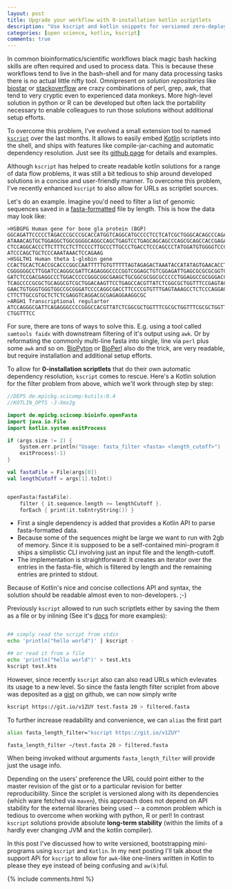 ```yaml
---
layout: post
title: Upgrade your workflow with 0-installation kotlin scriptlets
description: "Use kscript and kotlin snippets for versioned zero-deployment tool development"
categories: [open science, kotlin, kscript]
comments: true
---
```



In common bioinformatics/scientific workflows black magic bash hacking skills are often required and used to process data. This is because these workflows tend to live in the bash-shell and for many data processing tasks there is no actual little nifty tool. Omnipresent on _solution repositories_ like [biostar](https://www.biostars.org/) or [stackoverflow](http://stackoverflow.com/) are crazy combinations of perl, grep, awk, that tend to very cryptic even to experienced data monkeys. More high-level solution in python or R can be developed but often lack the portability necessary to enable colleagues to run those solutions without additional setup efforts.
   
To overcome this problem, I've evolved a small extension tool to named [`kscript`](https://github.com/holgerbrandl/kscript) over the last months. It allows to easily embed [Kotlin](https://kotlinlang.org/) scriptlets into the shell, and ships with features like compile-jar-caching and automatic dependency resolution. Just see its [github page](https://github.com/holgerbrandl/kscript) for details and examples.  


Although `kscript` has helped to create readable kotlin solutions for a range of data flow problems, it was still a bit tedious to ship around developed solutions in a concise and user-friendly manner. To overcome this problem, I've recently enhanced `kscript` to also allow for URLs as scriptlet sources.

Let's do an example. Imagine you'd need to filter a list of genomic sequences saved in a [fasta-formatted](https://en.wikipedia.org/wiki/FASTA_format) file by length. This is how the data may look like:
 ```
 >HSBGPG Human gene for bone gla protein (BGP)
 GGCAGATTCCCCCTAGACCCGCCCGCACCATGGTCAGGCATGCCCCTCCTCATCGCTGGGCACAGCCCAGAGGGT
 ATAAACAGTGCTGGAGGCTGGCGGGGCAGGCCAGCTGAGTCCTGAGCAGCAGCCCAGCGCAGCCACCGAGACACC
 CTCCAGGCACCCTTCTTTCCTCTTCCCCTTGCCCTTGCCCTGACCTCCCAGCCCTATGGATGTGGGGTCCCCATC
 ATCCCAGCTGCTCCCAAATAAACTCCAGAAG
 >HSGLTH1 Human theta 1-globin gene
 CCACTGCACTCACCGCACCCGGCCAATTTTTGTGTTTTTAGTAGAGACTAAATACCATATAGTGAACACCTAAGA
 CGGGGGGCCTTGGATCCAGGGCGATTCAGAGGGCCCCGGTCGGAGCTGTCGGAGATTGAGCGCGCGCGGTCCCGG
 GATCTCCGACGAGGCCCTGGACCCCCGGGCGGCGAAGCTGCGGCGCGGCGCCCCCTGGAGGCCGCGGGACCCCTG
 TCAGCCCCGCGCTGCAGGCGTCGCTGGACAAGTTCCTGAGCCACGTTATCTCGGCGCTGGTTTCCGAGTACCGCT
 GAACTGTGGGTGGGTGGCCGCGGGATCCCCAGGCGACCTTCCCCGTGTTTGAGTAAAGCCTCTCCCAGGAGCAGC
 CTTCTTGCCGTGCTCTCTCGAGGTCAGGACGCGAGAGGAAGGCGC
>ARGH1 Transcriptional regulartor
ATCCAGGGCGATTCAGAGGGCCCCGGGCCACGTTATCTCGGCGCTGGTTTCGCGCTGGTTTCGCGCTGGTTTCGCG
CTGGTTTCC
 ```
 
 For sure, there are tons of ways to solve this. E.g. using a tool called `samtools faidx` with downstream filtering of it's output using `awk`. Or by reformating the commonly multi-line fasta into single, line via `perl` plus some `awk` and so on. [BioPyton](https://github.com/biopython/biopython.github.io/) or [BioPerl](http://bioperl.org/) also do the trick, are very readable, but require installation and additional setup efforts.

To allow for **0-installation scriptlets** that do their own automatic dependency resolution, `kscript` comes to rescue. Here's a  Kotlin solution for the filter problem from above, which we'll work through step by step:
 
 ```kotlin
 //DEPS de.mpicbg.scicomp:kutils:0.4
 //KOTLIN_OPTS -J-Xmx2g
 
 import de.mpicbg.scicomp.bioinfo.openFasta
 import java.io.File
 import kotlin.system.exitProcess
 
 if (args.size != 2) {
     System.err.println("Usage: fasta_filter <fasta> <length_cutoff>")
     exitProcess(-1)
 }
 
 val fastaFile = File(args[0])
 val lengthCutoff = args[1].toInt()
 
 
 openFasta(fastaFile).
     filter { it.sequence.length >= lengthCutoff }.
     forEach { print(it.toEntryString()) }
 ```

* First a single dependency is added that provides a Kotlin API to parse fasta-formatted data. 
* Because some of the sequences might be large we want to run with 2gb of memory. Since it is supposed to be a self-contained mini-program it ships a simplistic CLI involving just an input file and the length-cutoff. 
* The implementation is straightforward: It creates an iterator over the entries in the fasta-file, which is filtered by length and the remaining entries are printed to stdout. 

Because of Kotlin's nice and concise collections API and syntax, the solution should be readable almost even to non-developers. ;-)

Previously `kscript` allowed to run such scriptlets either by saving the them as a file or by inlining (See it's [docs]((https://github.com/holgerbrandl/kscript)) for more examples):
```bash

## simply read the script from stdin
echo 'println("hello world")' | kscript -

## or read it from a file
echo 'println("hello world")' > test.kts
kscript test.kts
```
However, since recently `kscript` also can also read URLs which evlevates its usage to a new level. So since the fasta length filter scriplet from above was deposited as a [gist](https://gist.github.com/holgerbrandl/521a5e9b1eb0d5b443b82cf13f66074f) on github, we can now simply write
```bash
kscript https://git.io/v1ZUY test.fasta 20 > filtered.fasta
```

To further increase readability and convenience, we can `alias` the first part
```bash
alias fasta_length_filter="kscript https://git.io/v1ZUY"

fasta_length_filter ~/test.fasta 20 > filtered.fasta
```
When being invoked without arguments `fasta_length_filter` will provide just the usage info.

Depending on the users' preference the URL could point either to the master revision of the gist or to a particular revision for better reproducibility. Since the scriplet is versioned along with its dependencies (which ware fetched via `maven`), this approach does not depend on API stability for the external libraries being used -- a common problem which is tedious to overcome when working with python, R or perl! In contrast `kscript` solutions provide absolute **long-term stability** (within the limits of a hardly ever changing JVM and the kotlin compiler).

In this post I've discussed how to write versioned, bootstrapping mini-programs using `kscript` and `Kotlin`. In my next posting I'll talk about the support APi for `kscript` to allow for `awk`-like one-liners written in Kotlin to please they eye instead of being confusing and `aw(k)`ful.
 

{% include comments.html %}
